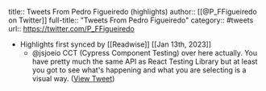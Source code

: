 title:: Tweets From Pedro Figueiredo (highlights)
author:: [[@P_FFigueiredo on Twitter]]
full-title:: "Tweets From Pedro Figueiredo"
category:: #tweets
url:: https://twitter.com/P_FFigueiredo

- Highlights first synced by [[Readwise]] [[Jan 13th, 2023]]
	- @jsjoeio CCT (Cypress Component Testing) over here actually. You have pretty much the same API as React Testing Library but at least you got to see what's happening and what you are selecting is a visual way. ([View Tweet](https://twitter.com/P_FFigueiredo/status/1612581022649942020))